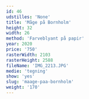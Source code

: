 ```yaml
---
id: 46
udstilles: 'None'
title: 'Måge på Bornholm'
height: 32
width: 26
method: 'Farveblyant på papir'
year: 2020
price: '750'
rasterWidth: 2103
rasterHeight: 2588
fileName: 'IMG_2213.JPG'
medie: 'tegning'
show: 'yes'
slug: 'maage-paa-bornholm'
weight: '170'
---
```

